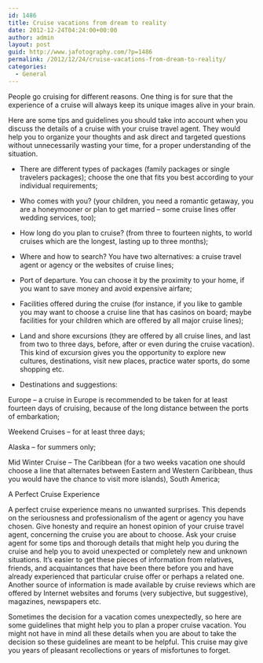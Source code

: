 ```yaml
---
id: 1486
title: Cruise vacations from dream to reality
date: 2012-12-24T04:24:00+00:00
author: admin
layout: post
guid: http://www.jafotography.com/?p=1486
permalink: /2012/12/24/cruise-vacations-from-dream-to-reality/
categories:
  - General
---
```

People go cruising for different reasons. One thing is for sure that the experience of a cruise will always keep its unique images alive in your brain.
  
Here are some tips and guidelines you should take into account when you discuss the details of a cruise with your cruise travel agent. They would help you to organize your thoughts and ask direct and targeted questions without unnecessarily wasting your time, for a proper understanding of the situation.
  
- There are different types of packages (family packages or single travelers packages); choose the one that fits you best according to your individual requirements;
  
- Who comes with you? (your children, you need a romantic getaway, you are a honeymooner or plan to get married – some cruise lines offer wedding services, too);
  
- How long do you plan to cruise? (from three to fourteen nights, to world cruises which are the longest, lasting up to three months);
  
- Where and how to search? You have two alternatives: a cruise travel agent or agency or the websites of cruise lines;
  
- Port of departure. You can choose it by the proximity to your home, if you want to save money and avoid expensive airfare;
  
- Facilities offered during the cruise (for instance, if you like to gamble you may want to choose a cruise line that has casinos on board; maybe facilities for your children which are offered by all major cruise lines);
  
- Land and shore excursions (they are offered by all cruise lines, and last from two to three days, before, after or even during the cruise vacation). This kind of excursion gives you the opportunity to explore new cultures, destinations, visit new places, practice water sports, do some shopping etc.
  
- Destinations and suggestions:
  
Europe – a cruise in Europe is recommended to be taken for at least fourteen days of cruising, because of the long distance between the ports of embarkation;
  
Weekend Cruises – for at least three days;
  
Alaska – for summers only;
  
Mid Winter Cruise – The Caribbean (for a two weeks vacation one should choose a line that alternates between Eastern and Western Caribbean, thus you would have the chance to visit more islands), South America;

A Perfect Cruise Experience

A perfect cruise experience means no unwanted surprises. This depends on the seriousness and professionalism of the agent or agency you have chosen. Give honesty and require an honest opinion of your cruise travel agent, concerning the cruise you are about to choose. Ask your cruise agent for some tips and thorough details that might help you during the cruise and help you to avoid unexpected or completely new and unknown situations. It’s easier to get these pieces of information from relatives, friends, and acquaintances that have been there before you and have already experienced that particular cruise offer or perhaps a related one. Another source of information is made available by cruise reviews which are offered by Internet websites and forums (very subjective, but suggestive), magazines, newspapers etc.

Sometimes the decision for a vacation comes unexpectedly, so here are some guidelines that might help you to plan a proper cruise vacation. You might not have in mind all these details when you are about to take the decision so these guidelines are meant to be helpful. This cruise may give you years of pleasant recollections or years of misfortunes to forget.